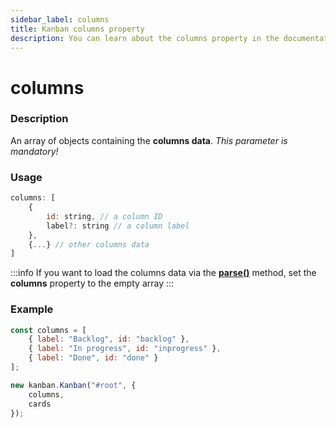 ```yaml
---
sidebar_label: columns
title: Kanban columns property
description: You can learn about the columns property in the documentation of the JavaScript Kanban library. Browse developer guides and API reference, try out code examples and live demos.
---
```


# columns

### Description

An array of objects containing the **columns data**. *This parameter is mandatory!*

### Usage

```js
columns: [
	{
		id: string, // a column ID
		label?: string // a column label
	},
	{...} // other columns data
]
```

:::info
If you want to load the columns data via the [**parse()**](../../methods/js_kanban_parse_method) method, set the **columns** property to the empty array
:::

### Example

```jsx {1-5,8}
const columns = [
	{ label: "Backlog", id: "backlog" },
	{ label: "In progress", id: "inprogress" },
	{ label: "Done", id: "done" }
];

new kanban.Kanban("#root", {
	columns,
	cards
});
```
